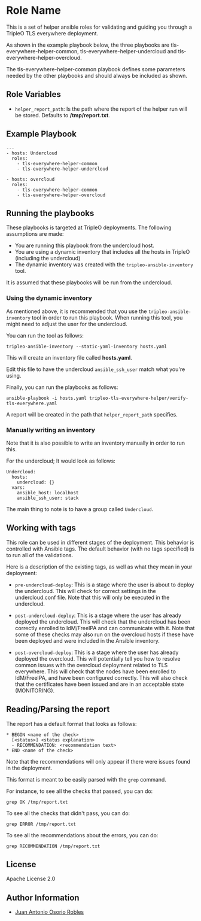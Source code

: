 Role Name
=========

This is a set of helper ansible roles for validating and guiding you
through a TripleO TLS everywhere deployment.

As shown in the example playbook below, the three playbooks are
tls-everywhere-helper-common, tls-everywhere-helper-undercloud and
tls-everywhere-helper-overcloud.

The tls-everywhere-helper-common playbook defines some parameters needed
by the other playbooks and should always be included as shown. 


Role Variables
--------------

* `helper_report_path`: Is the path where the report of the helper run will
                        be stored. Defaults to **/tmp/report.txt**.


Example Playbook
----------------

    ---
    - hosts: Undercloud
      roles:
        - tls-everywhere-helper-common
        - tls-everywhere-helper-undercloud

    - hosts: overcloud
      roles:
        - tls-everywhere-helper-common
        - tls-everywhere-helper-overcloud

Running the playbooks
---------------------

These playbooks is targeted at TripleO deployments. The following assumptions
are made:

* You are running this playbook from the undercloud host.
* You are using a dynamic inventory that includes all the hosts in TripleO
  (including the undercloud)
* The dynamic inventory was created with the `tripleo-ansible-inventory` tool.

It is assumed that these playbooks will be run from the undercloud.

### Using the dynamic inventory

As mentioned above, it is recommended that you use the
`tripleo-ansible-inventory` tool in order to run this playbook. When running
this tool, you might need to adjust the user for the undercloud.

You can run the tool as follows:

```
tripleo-ansible-inventory --static-yaml-inventory hosts.yaml
```

This will create an inventory file called **hosts.yaml**.

Edit this file to have the undercloud `ansible_ssh_user` match what you're using.

Finally, you can run the playbooks as follows:

```
ansible-playbook -i hosts.yaml tripleo-tls-everywhere-helper/verify-tls-everywhere.yaml
```

A report will be created in the path that `helper_report_path` specifies.

### Manually writing an inventory

Note that it is also possible to write an inventory manually in order to run this.

For the undercloud; It would look as follows:

```
Undercloud:
  hosts:
    undercloud: {}
  vars:
    ansible_host: localhost
    ansible_ssh_user: stack
```

The main thing to note is to have a group called `Undercloud`.

Working with tags
-----------------

This role can be used in different stages of the deployment. This behavior is
controlled with Ansible tags. The default behavior (with no tags specified) is
to run all of the validations.

Here is a description of the existing tags, as well as what they mean in your
deployment:

* `pre-undercloud-deploy`: This is a stage where the user is about to deploy the
                           undercloud. This will check for correct settings in
                           the undercloud.conf file. Note that this will only
                           be executed in the undercloud.

* `post-undercloud-deploy`: This is a stage where the user has already deployed
                            the undercloud. This will check that the undercloud
                            has been correctly enrolled to IdM/FreeIPA and can
                            communicate with it. Note that some of these checks
                            may also run on the overcloud hosts if these have
                            been deployed and were included in the Ansible
                            inventory.

* `post-overcloud-deploy`: This is a stage where the user has already deployed
                           the overcloud. This will potentially tell you how
                           to resolve common issues with the overcloud deployment
                           related to TLS everywhere. This will check that the nodes
                           have been enrolled to IdM/FreeIPA, and have
                           been configured correctly. This will also check that
                           the certificates have been issued and are in an
                           acceptable state (MONITORING).

Reading/Parsing the report
--------------------------

The report has a default format that looks as follows:

```
* BEGIN <name of the check>
  [<status>] <status explanation>
  - RECOMMENDATION: <recommendation text>
* END <name of the check>
```

Note that the recommendations will only appear if there were issues found in
the deployment.

This format is meant to be easily parsed with the `grep` command.

For instance, to see all the checks that passed, you can do:

```
grep OK /tmp/report.txt
```

To see all the checks that didn't pass, you can do:

```
grep ERROR /tmp/report.txt
```

To see all the recommendations about the errors, you can do:

```
grep RECOMMENDATION /tmp/report.txt
```

License
-------

Apache License 2.0

Author Information
------------------

* [Juan Antonio Osorio Robles](https://jaormx.github.io/)
